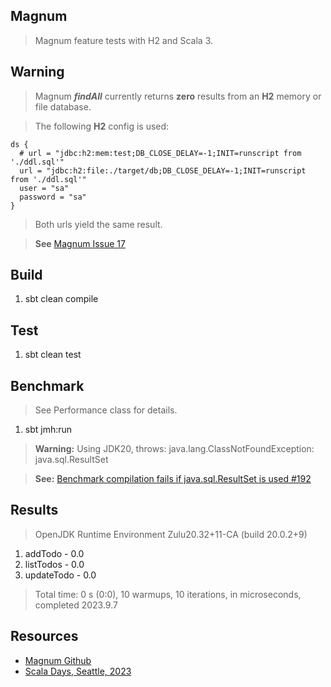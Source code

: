 Magnum
------
>Magnum feature tests with H2 and Scala 3.

Warning
-------
>Magnum ***findAll*** currently returns **zero** results from an **H2** memory or file database.

>The following **H2** config is used:
```
ds {
  # url = "jdbc:h2:mem:test;DB_CLOSE_DELAY=-1;INIT=runscript from './ddl.sql'"
  url = "jdbc:h2:file:./target/db;DB_CLOSE_DELAY=-1;INIT=runscript from './ddl.sql'"
  user = "sa"
  password = "sa"
}
```
>Both urls yield the same result.

>**See** [Magnum Issue 17](https://github.com/AugustNagro/magnum/issues/17)

Build
-----
1. sbt clean compile

Test
----
1. sbt clean test

Benchmark
---------
>See Performance class for details.
1. sbt jmh:run
>**Warning:** Using JDK20, throws: java.lang.ClassNotFoundException: java.sql.ResultSet

>**See:** [Benchmark compilation fails if java.sql.ResultSet is used #192](https://github.com/sbt/sbt-jmh/issues/192)

Results
-------
>OpenJDK Runtime Environment Zulu20.32+11-CA (build 20.0.2+9)
1. addTodo - 0.0
2. listTodos - 0.0
3. updateTodo - 0.0
>Total time: 0 s (0:0), 10 warmups, 10 iterations, in microseconds, completed 2023.9.7

Resources
---------
* [Magnum Github](https://github.com/AugustNagro/magnum)
* [Scala Days, Seattle, 2023](https://www.youtube.com/watch?v=iKNRS5b1zAY)
